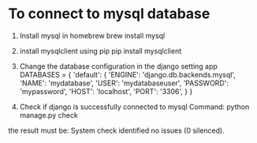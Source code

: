 # To connect to mysql database
1. Install mysql in homebrew
brew install mysql

2. install mysqlclient using pip
pip install mysqlclient

3. Change the database configuration in the django setting app
DATABASES = {
    'default': {
        'ENGINE': 'django.db.backends.mysql',
        'NAME': 'mydatabase',
        'USER': 'mydatabaseuser',
        'PASSWORD': 'mypassword',
        'HOST': 'localhost',
        'PORT': '3306',
    }
}

4. Check if django is successfully connected to mysql
Command: python manage.py check

the result must be: System check identified no issues (0 silenced).